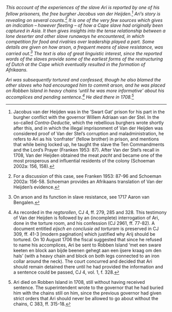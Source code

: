 *This account of the experiences of the slave Ari is reported by one of his fellow prisoners, the free burgher Jacobus van der Heijden.[^2] Ari’s story is revealing on several counts.[^3] It is one of the very few sources which gives an indication – however fleeting – of how a Cape slave had originally been captured in Asia. It then gives insights into the tense relationship between a lone deserter and other slave runaways he encountered, in which competition for food and rivalries over leadership played a part. Some details are given on how arson, a frequent means of slave resistance, was carried out.[^4] The text is also of great linguistic interest, since the reported words of the slaves provide some of the earliest forms of the restructuring of Dutch at the Cape which eventually resulted in the formation of Afrikaans.*

*Ari was subsequently tortured and confessed, though he also blamed the other slaves who had encouraged him to commit arson, and he was placed on Robben Island in heavy chains ‘until he was more informative’ about his accomplices and pending sentence.[^5] He died there in 1708.[^6]*

[^1]: In other documentation for this case, Ari is named ‘van Bengalen’ but, as this document makes clear, he originated from the region ‘between Suratte and Persia’ (modern Pakistan). He may well have been taken by his captors to Bengal, a region from which the VOC obtained many slaves, although we have no details of this. This case thus serves as a warning that slave toponyms may indicate the place of sale to the Dutch, rather than the actual area of slave origins.

[^2]: Jacobus van der Heijden was in the ‘Swart Gat’ prison for his part in the burgher conflict with the governor Willem Adriaan van der Stel. In the so-called *Contra-Deductie*, which the rebellious burghers wrote shortly after this, and in which the illegal imprisonment of Van der Heijden was considered proof of Van der Stel’s corruption and maladministration, he refers to Ari as his ‘confrater’ (fellow brother) in prison, and mentions that while being locked up, he taught the slave the Ten Commandments and the Lord’s Prayer (Franken 1953: 87). After Van der Stel’s recall in 1708, Van der Heijden obtained the meat *pacht* and became one of the most prosperous and influential residents of the colony (Schoeman 2002a: 156, 158).

[^3]: For a discussion of this case, see Franken 1953: 87-96 and Schoeman 2002a: 156-58. Schoeman provides an Afrikaans translation of Van der Heijden’s evidence.

[^4]: On arson and its function in slave resistance, see 1717 Aaron van Bengalen.

[^5]: As recorded in the *regtsrollen*, CJ 4, ff. 279, 285 and 328. This testimony of Van der Heijden is followed by an (incomplete) interrogation of Ari, done in the torture room, and his confession (CJ 2961, ff. 77-82). A document entitled *eijsch en conclusie ad torturam* is preserved in CJ 309, ff. 41-3 \[modern pagination\] which justified why Arij should be tortured. On 10 August 1706 the fiscal suggested that since he refused to name his accomplices, Ari be sent to Robben Island ‘met een sware keeten en block aan bijde beenen gehegt aan een ijsere kraag om den hals’ (with a heavy chain and block on both legs connected to an iron collar around the neck). The court concurred and decided that Ari should remain detained there until he had provided the information and a sentence could be passed, CJ 4, vol. 1, f. 328.

[^6]: Ari died on Robben Island in 1708, still without having received sentence. The superintendent wrote to the governor that he had buried him with the chains still on him, since the previous governor had given strict orders that Ari should never be allowed to go about without the chains, C 383, ff. 315-18.